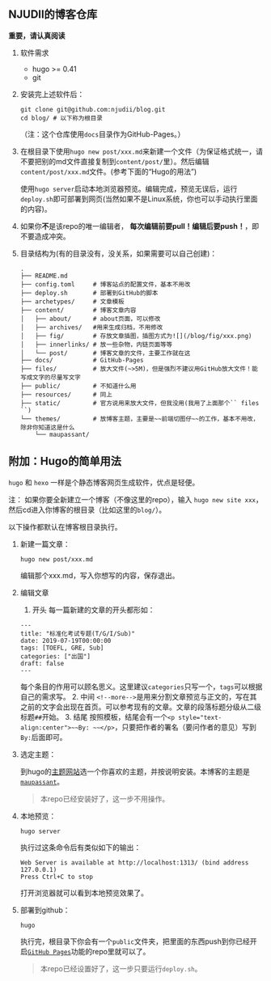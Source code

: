 ## NJUDII的博客仓库

**重要，请认真阅读**

1. 软件需求
   + hugo >= 0.41
   + git

2. 安装完上述软件后：
   ```shell
   git clone git@github.com:njudii/blog.git
   cd blog/ # 以下称为根目录
   ```
   （注：这个仓库使用`` docs ``目录作为GitHub-Pages。）

3. 在根目录下使用`` hugo new post/xxx.md ``来新建一个文件（为保证格式统一，请不要把别的md文件直接复制到`` content/post/ ``里）。然后编辑`` content/post/xxx.md ``文件。(参考下面的“Hugo的用法”)

   使用`` hugo server ``启动本地浏览器预览。编辑完成，预览无误后，运行`` deploy.sh ``即可部署到网页(当然如果不是Linux系统，你也可以手动执行里面的内容)。

4. 如果你**不**是该repo的唯一编辑者， **每次编辑前要pull！编辑后要push！**，即不要造成冲突。

5. 目录结构为(有的目录没有，没关系，如果需要可以自己创建)：
   ```
   .
   ├── README.md
   ├── config.toml     # 博客站点的配置文件，基本不用改
   ├── deploy.sh       # 部署到GitHub的脚本
   ├── archetypes/     # 文章模板
   ├── content/        # 博客文章内容
   │   ├── about/      # about页面，可以修改
   │   ├── archives/   #用来生成归档，不用修改
   │   ├── fig/        # 存放文章插图，插图方式为![](/blog/fig/xxx.png)
   │   ├── innerlinks/ # 放一些杂物，内链页面等等
   │   └── post/       # 博客文章的文件，主要工作就在这
   ├── docs/           # GitHub-Pages
   ├── files/          # 放大文件(~>5M)，但是强烈不建议用GitHub放大文件！能写成文字的尽量写文字
   ├── public/         # 不知道什么用
   ├── resources/      # 同上
   ├── static/         # 官方说用来放大文件，但我没用(我用了上面那个`` files ``)
   └── themes/         # 放博客主题，主要是~~前端切图仔~~的工作，基本不用改，除非你知道这是什么
       └── maupassant/
   ```

## 附加：Hugo的简单用法

`` hugo `` 和 `` hexo `` 一样是个静态博客网页生成软件，优点是轻便。

注： 如果你要全新建立一个博客（不像这里的repo），输入 `` hugo new site xxx ``，然后cd进入你博客的根目录（比如这里的`` blog/ ``）。

以下操作都默认在博客根目录执行。

1. 新建一篇文章：

   ```shell
   hugo new post/xxx.md
   ```
   编辑那个xxx.md，写入你想写的内容，保存退出。

1. 编辑文章
   1. 开头
   每一篇新建的文章的开头都形如：
   ```
   ---
   title: "标准化考试专题(T/G/I/Sub)"
   date: 2019-07-19T00:00:00
   tags: [TOEFL, GRE, Sub]
   categories: ["出国"]
   draft: false
   ---
   ```
   每个条目的作用可以顾名思义。这里建议`` categories ``只写一个，`` tags ``可以根据自己的需求写。
   2. 中间
   `` <!--more--> ``是用来分割文章预览与正文的，写在其之前的文字会出现在首页。可以参考现有的文章。文章的段落标题分级从二级标题`` ## ``开始。
   3. 结尾
   按照模板，结尾会有一个`` <p style="text-align:center">~~By: ~~</p> ``，只要把作者的署名（要问作者的意见）写到`` By: ``后面即可。

1. 选定主题：

   到hugo的[主题网站](https://themes.gohugo.io/)选一个你喜欢的主题，并按说明安装。本博客的主题是[`` maupassant ``](https://github.com/rujews/maupassant-hugo)。
   > 本repo已经安装好了，这一步不用操作。

1. 本地预览：

   ```shell
   hugo server
   ```
   执行过这条命令后有类似如下的输出：
   ```
   Web Server is available at http://localhost:1313/ (bind address 127.0.0.1)
   Press Ctrl+C to stop
   ```
   打开浏览器就可以看到本地预览效果了。

1. 部署到github：

   ```shell
   hugo
   ```
   执行完，根目录下你会有一个`` public ``文件夹，把里面的东西push到你已经开启[`` GitHub Pages ``](https://pages.github.com/)功能的repo里就可以了。
   > 本repo已经设置好了，这一步只要运行`` deploy.sh ``。
